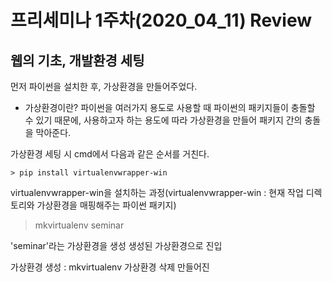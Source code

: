 프리세미나 1주차(2020_04_11) Review
===

웹의 기초, 개발환경 세팅
---
먼저 파이썬을 설치한 후, 가상환경을 만들어주었다.
* 가상환경이란?
파이썬을 여러가지 용도로 사용할 때 파이썬의 패키지들이 충돌할 수 있기 때문에, 
사용하고자 하는 용도에 따라 가상환경을 만들어 패키지 간의 충돌을 막아준다.

가상환경 세팅 시 cmd에서 다음과 같은 순서를 거친다.

    > pip install virtualenvwrapper-win


virtualenvwrapper-win을 설치하는 과정(virtualenvwrapper-win : 현재 작업 디렉토리와 가상환경을 매핑해주는 파이썬 패키지)

>mkvirtualenv seminar

'seminar'라는 가상환경을 생성
생성된 가상환경으로 진입


가상환경 생성 : mkvirtualenv
가상환경 삭제
만들어진

